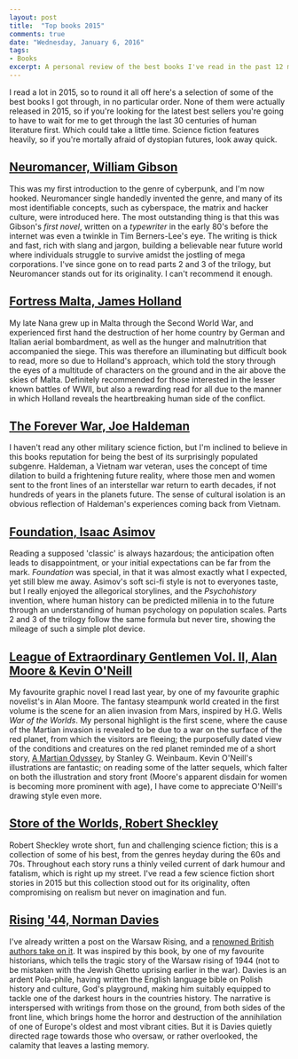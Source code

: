 ```yaml
---
layout: post
title:  "Top books 2015"
comments: true
date: "Wednesday, January 6, 2016"
tags:
- Books
excerpt: A personal review of the best books I've read in the past 12 months
---
```


I read a lot in 2015, so to round it all off here's a selection of some of the best books I got through, in no particular order. None of them were actually released in 2015, so if you're looking for the latest best sellers you're going to have to wait for me to get through the last 30 centuries of human literature first. Which could take a little time. Science fiction features heavily, so if you're mortally afraid of dystopian futures, look away quick.

## <a href="https://www.goodreads.com/book/show/826097.Neuromancer" target="blank">Neuromancer, William Gibson</a>
This was my first introduction to the genre of cyberpunk, and I'm now hooked. Neuromancer single handedly invented the genre, and many of its most identifiable concepts, such as cyberspace, the matrix and hacker culture, were introduced here. The most outstanding thing is that this was Gibson's *first novel*, written on a *typewriter* in the early 80's before the internet was even a twinkle in Tim Berners-Lee's eye. The writing is thick and fast, rich with slang and jargon, building a believable near future world where individuals struggle to survive amidst the jostling of mega corporations. I've since gone on to read parts 2 and 3 of the trilogy, but Neuromancer stands out for its originality. I can't recommend it enough.

## <a href="https://www.goodreads.com/book/show/1239196.Fortress_Malta" target="blank">Fortress Malta, James Holland</a>
My late Nana grew up in Malta through the Second World War, and experienced first hand the destruction of her home country by German and Italian aerial bombardment, as well as the hunger and malnutrition that accompanied the siege. This was therefore an illuminating but difficult book to read, more so due to Holland's approach, which told the story through the eyes of a multitude of characters on the ground and in the air above the skies of Malta. Definitely recommended for those interested in the lesser known battles of WWII, but also a rewarding read for all due to the manner in which Holland reveals the heartbreaking human side of the conflict.

## <a href="https://www.goodreads.com/book/show/7046300-the-forever-war" target="blank"> The Forever War, Joe Haldeman</a>
I haven't read any other military science fiction, but I'm inclined to believe in this books reputation for being the best of its surprisingly populated subgenre. Haldeman, a Vietnam war veteran, uses the concept of time dilation to build a frightening future reality, where those men and women sent to the front lines of an interstellar war return to earth decades, if not hundreds of years in the planets future. The sense of cultural isolation is an obvious reflection of Haldeman's experiences coming back from Vietnam.

## <a href="https://www.goodreads.com/book/show/294477.Foundation" target="blank"> Foundation, Isaac Asimov</a>
Reading a supposed 'classic' is always hazardous; the anticipation often leads to disappointment, or your initial expectations can be far from the mark. *Foundation* was special, in that it was almost exactly what I expected, yet still blew me away. Asimov's soft sci-fi style is not to everyones taste, but I really enjoyed the allegorical storylines, and the *Psychohistory* invention, where human history can be predicted millenia in to the future through an understanding of human psychology on population scales. Parts 2 and 3 of the trilogy follow the same formula but never tire, showing the mileage of such a simple plot device.

## <a href="https://www.goodreads.com/book/show/107007.The_League_of_Extraordinary_Gentlemen_Vol_2" target="blank"> League of Extraordinary Gentlemen Vol. II, Alan Moore & Kevin O'Neill</a>
My favourite graphic novel I read last year, by one of my favourite graphic novelist's in Alan Moore. The fantasy steampunk world created in the first volume is the scene for an alien invasion from Mars, inspired by H.G. Wells *War of the Worlds*. My personal highlight is the first scene, where the cause of the Martian invasion is revealed to be due to a war on the surface of the red planet, from which the visitors are fleeing; the purposefully dated view of the conditions and creatures on the red planet reminded me of a short story, <a href="https://www.goodreads.com/book/show/19300931-a-martian-odyssey" target="blank">A Martian Odyssey</a>, by Stanley G. Weinbaum. Kevin O'Neill's illustrations are fantastic; on reading some of the latter sequels, which falter on both the illustration and story front (Moore's apparent disdain for women is becoming more prominent with age), I have come to appreciate O'Neill's drawing style even more.

## <a href="https://www.goodreads.com/book/show/12455877-store-of-the-worlds" target="blank"> Store of the Worlds, Robert Sheckley</a>
Robert Sheckley wrote short, fun and challenging science fiction; this is a collection of some of his best, from the genres heyday during the 60s and 70s. Throughout each story runs a thinly veiled current of dark humour and fatalism, which is right up my street. I've read a few science fiction short stories in 2015 but this collection stood out for its originality, often compromising on realism but never on imagination and fun.

## <a href="https://www.goodreads.com/book/show/1434257.Rising_44" target="blank"> Rising '44, Norman Davies</a>
I've already written a post on the Warsaw Rising, and a <a href="{% post_url 2015-11-15-orwell-warsaw %}" target="blank">renowned British authors take on it</a>. It was inspired by this book, by one of my favourite historians, which tells the tragic story of the Warsaw rising of 1944 (not to be mistaken with the Jewish Ghetto uprising earlier in the war). Davies is an ardent Pola-phile, having written the English language bible on Polish history and culture, God's playground, making him suitably equipped to tackle one of the darkest hours in the countries history. The narrative is interspersed with writings from those on the ground, from both sides of the front line, which brings home the horror and destruction of the annihilation of one of Europe's oldest and most vibrant cities. But it is Davies quietly directed rage towards those who oversaw, or rather overlooked, the calamity that leaves a lasting memory.
